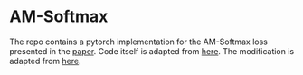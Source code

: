# AM-Softmax
The repo contains a pytorch implementation for the AM-Softmax loss presented in the [paper](https://arxiv.org/pdf/1801.05599.pdf).
Code itself is adapted from [here](https://github.com/Leethony/Additive-Margin-Softmax-Loss-Pytorch/blob/master/AdMSLoss.py).
The modification is adapted from [here](https://github.com/mikwieczorek/centroids-reid/blob/main/losses/center_loss.py).
